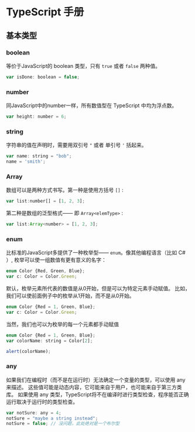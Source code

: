 # TypeScript 手册

## 基本类型

### boolean
等价于JavaScript的 boolean 类型，只有 `true` 或者 `false` 两种值。

```js
var isDone: boolean = false;
```

### number
同JavaScript中的number一样，所有数值型在 TypeScript 中均为浮点数。

```js
var height: number = 6;
```

### string
字符串的值在声明时，需要用双引号 `"` 或者 单引号 `'` 括起来。

```js
var name: string = "bob";
name = 'smith';
```

### Array
数组可以是两种方式书写。第一种是使用方括号 `[]` :

```js
var list:number[] = [1, 2, 3];
```

第二种是数组的泛型格式—— 即 `Array<elemType>` :

```js
var list:Array<number> = [1, 2, 3];
```

### enum
比标准的JavaScript多提供了一种枚举型—— `enum`。像其他编程语言（比如 C# ）,
枚举可以使一组数值有更有意义的名字：

```js
enum Color {Red, Green, Blue};
var c: Color = Color.Green;
```

默认，枚举元素所代表的数值是从0开始，但是可以为特定元素手动赋值。
比如，我们可以使前面例子中的枚举从1开始，而不是从0开始。

```js
enum Color {Red = 1, Green, Blue};
var c: Color = Color.Green;
```

当然，我们也可以为枚举的每一个元素都手动赋值

```js
enum Color {Red = 1, Green, Blue};
var colorName: string = Color[2];

alert(colorName);
```

### any
如果我们在编程时（而不是在运行时）无法确定一个变量的类型，可以使用 any 来描述。
这些值可能是动态内容，它可能来自于用户，也可能来自于第三方类库。
如果使用 any 类型，TypeScript将不在编译时进行类型检查，程序能否正确运行取决于运行时的类型检查。

```js
var notSure: any = 4;
notSure = "maybe a string instead";
notSure = false; // 没问题，此处绝对是一个布尔型
```
